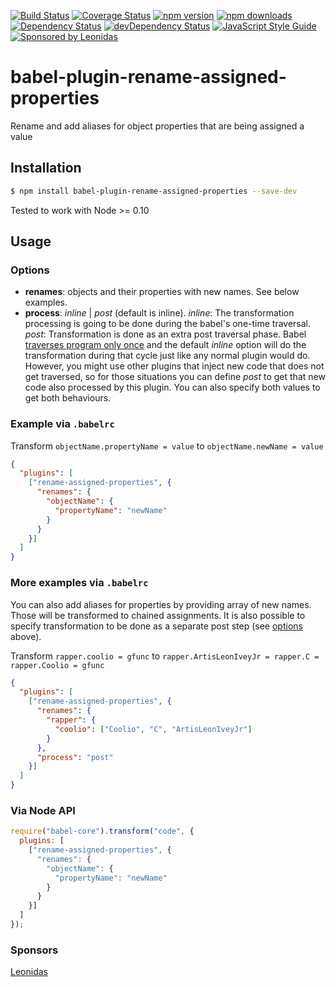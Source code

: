 [![Build Status](https://travis-ci.org/jamonkko/babel-plugin-rename-assigned-properties.svg?branch=master)](https://travis-ci.org/jamonkko/babel-plugin-rename-assigned-properties)
[![Coverage Status](https://coveralls.io/repos/github/jamonkko/babel-plugin-rename-assigned-properties/badge.svg?branch=master)](https://coveralls.io/github/jamonkko/babel-plugin-rename-assigned-properties?branch=master)
[![npm version](https://img.shields.io/npm/v/babel-plugin-rename-assigned-properties.svg?style=flat-square)](https://www.npmjs.com/package/babel-plugin-rename-assigned-properties)
[![npm downloads](https://img.shields.io/npm/dm/babel-plugin-rename-assigned-properties.svg?style=flat-square)](https://www.npmjs.com/package/babel-plugin-rename-assigned-properties)
[![Dependency Status](https://david-dm.org/jamonkko/babel-plugin-rename-assigned-properties.svg)](https://david-dm.org/jamonkko/babel-plugin-rename-assigned-properties)
[![devDependency Status](https://david-dm.org/jamonkko/babel-plugin-rename-assigned-properties/dev-status.svg)](https://david-dm.org/jamonkko/babel-plugin-rename-assigned-properties#info=devDependencies)
[![JavaScript Style Guide](https://img.shields.io/badge/code%20style-standard-brightgreen.svg)](http://standardjs.com/)
[![Sponsored by Leonidas](https://img.shields.io/badge/sponsored%20by-leonidas-389fc1.svg)](https://leonidasoy.fi/opensource)

# babel-plugin-rename-assigned-properties
Rename and add aliases for object properties that are being assigned a value

## Installation

```sh
$ npm install babel-plugin-rename-assigned-properties --save-dev
```

Tested to work with Node >= 0.10

## Usage

### Options
-  __renames__: objects and their properties with new names. See below examples.
-  __process__: _inline_ | _post_ (default is inline).
    _inline_: The transformation processing is going to be done during the babel's one-time traversal.
    _post_: Transformation is done as an extra post traversal phase.
    Babel [traverses program only once](https://github.com/thejameskyle/babel-handbook/blob/master/translations/en/plugin-handbook.md#toc-traversal) and the default _inline_ option will do the transformation during that cycle just like any normal plugin would do. However, you might use other plugins that inject new code that does not get traversed, so for those situations you can define _post_ to get that new code also processed by this plugin.
    You can also specify both values to get both behaviours.

### Example via `.babelrc`

Transform `objectName.propertyName = value` to `objectName.newName = value`

```json
{
  "plugins": [
    ["rename-assigned-properties", {
      "renames": {
        "objectName": {
          "propertyName": "newName"
        }
      }
    }]
  ]
}
```

### More examples via `.babelrc`

You can also add aliases for properties by providing array of new names. Those will be transformed to chained assignments.
It is also possible to specify transformation to be done as a separate post step (see [options](#options) above).

Transform `rapper.coolio = gfunc` to `rapper.ArtisLeonIveyJr = rapper.C = rapper.Coolio = gfunc`

```json
{
  "plugins": [
    ["rename-assigned-properties", {
      "renames": {
        "rapper": {
          "coolio": ["Coolio", "C", "ArtisLeonIveyJr"]
        }
      },
      "process": "post"
    }]
  ]
}
```

### Via Node API

```javascript
require("babel-core").transform("code", {
  plugins: [
    ["rename-assigned-properties", {
      "renames": {
        "objectName": {
          "propertyName": "newName"
        }
      }
    }]
  ]
});
```

### Sponsors

[Leonidas](https://leonidasoy.fi/)

